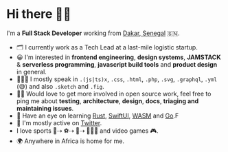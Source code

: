 # Hi there 👋🏾

I'm a **Full Stack Developer** working from [Dakar, Senegal](https://www.google.com/maps/place/Dakar/@14.7110139,-17.5358655,12z) 🇸🇳.

- 🗂 I currently work as a Tech Lead at a last-mile logistic startup.
- 😀 I'm interested in **frontend engineering**, **design systems**, **JAMSTACK** & **serverless programming**, **javascript build tools** and **product design** in general.
- 👨🏾‍💻 I mostly speak in `.(js|ts)x`, `.css`, `.html`, `.php`, `.svg`, `.graphql`, `.yml` (😅) and also `.sketch` and `.fig`.
- 🙌🏽 Would love to get more involved in open source work, feel free to ping me about **testing**, **architecture**, **design**, **docs**, **triaging and maintaining issues**.
- 👀 Have an eye on learning [Rust](https://www.rust-lang.org/), [SwiftUI](https://developer.apple.com/xcode/swiftui/), [WASM](https://webassembly.org/) and [Go](https://golang.org/).F
- 🧷 I'm mostly active on [Twitter](https://twitter.com/Madiodio_Gaye).
- I love sports 🏀⇢ ⚽️⇢ 🏐⇢ 🏃🏾‍♂️ and video games 🎮.
- 🌍 Anywhere in Africa is home for me.
